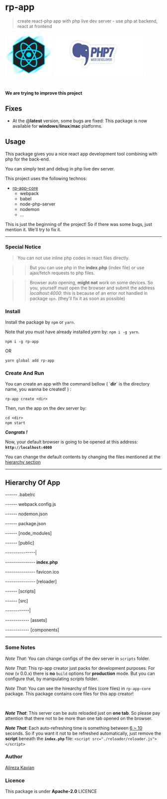 # rp-app
> create react-php app with php live dev server - use php at backend, react at frontend

<p align="left">
    <img src="https://raw.githubusercontent.com/alirezakay/rp-app/master/icon-react.png" alt="ICON IMG" width="150">
    <img src="https://raw.githubusercontent.com/alirezakay/rp-app/master/icon-php.png" alt="ICON IMG" width="300">
</p>

<br />

**We are trying to improve this project**

## Fixes
 - At the @**latest** version, some bugs are fixed: This package is now available for **windows**/**linux**/**mac** platforms.

## Usage
This package gives you a nice react app development tool combining with php for the back-end.

You can simply test and debug in php live dev server.

This project uses the following technos:

 - [rp-app-core](https://npmjs.com/package/rp-app-core)
    - webpack
    - babel
    - node-php-server
    - nodemon
    - ...

This is just the beginning of the project! 
So if there was some bugs, just mention it.
We'll try to fix it. 

<hr />

### Special Notice

> You can not use inline php codes in react files directly.

>> But you can use php in the **index.php** (index file) or use ajax/fetch requests to php files.

>> Browser auto opening, **might not** work on some devices. So you, yourself must open the browser and submit the address *localhost:4000*: this is because of an error not handled in package `opn`. (they'll fix it as soon as possible)

### Install
Install the package by `npm` or `yarn`.

Note that you must have already installed *yarn* by: `npm i -g yarn`.

```
npm i -g rp-app
```
OR
```
yarn global add rp-app
```

### Create And Run
You can create an app with the command bellow ( \`**dir**\` is the directory name, you wanna be created! ) :

```
rp-app create <dir>
```

Then, run the app on the dev server by:

```
cd <dir>
npm start
```

***Congrats !*** 

Now, your default browser is going to be opened at this address: **`http://localhost:4000`**

You can change the default contents by changing the files mentioned at the [hierarchy section](https://github.com/alirezakay/rp-app#hierarchy-of-app)


<hr />

## Hierarchy Of App


\------ .babelrc

\------ webpack.config.js

\------ nodemon.json

\------ package.json

\------ [node_modules] 

\------ [public] 

\---------------|

\--------------- **index.php**

\--------------- favicon.ico

\--------------- [reloader]

\------ [scripts]

\------ [src]

\------------|

\------------ [assets] 

\------------ [components] 

<hr />

### Some Notes

*Note That*: You can change configs of the dev server in `scripts` folder.

*Note That*: This rp-app creator just packs for development purposes. For now (v 0.0.x) there is **no** `build` options for **production** mode. But you can configure that, by manipulating *scripts* folder.

*Note That*: You can see the hirearchy of files (core files) in `rp-app-core` package. This package contains core files for this app creator!

<br />

***Note That***: This server can be auto reloaded just on **one tab**. So please pay attention that there not to be more than one tab opened on the browser.

***Note That***: Each auto-refreshing time is something between [6 ~ 10](./) seconds. So if you want it not to be refreshed automatically, just remove the **script** beneath the **`index.php`** file: `<script src="./reloader/reloader.js"></script>`



### Author
[Alireza Kavian](https://alireza-kavian.github.io)

### Licence
This package is under **Apache-2.0** LICENCE






